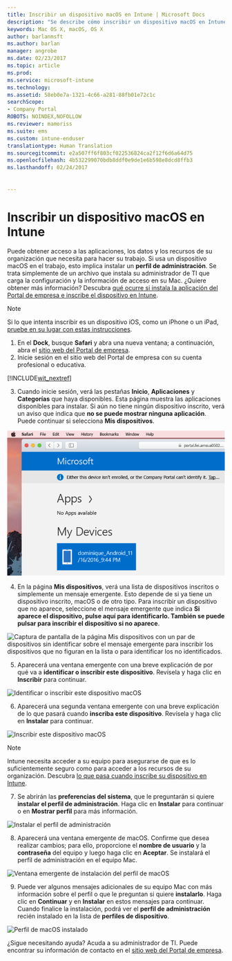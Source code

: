 ```yaml
---
title: Inscribir un dispositivo macOS en Intune | Microsoft Docs
description: "Se describe cómo inscribir un dispositivo macOS en Intune."
keywords: Mac OS X, macOS, OS X
author: barlanmsft
ms.author: barlan
manager: angrobe
ms.date: 02/23/2017
ms.topic: article
ms.prod: 
ms.service: microsoft-intune
ms.technology: 
ms.assetid: 58eb0e7a-1321-4c66-a281-88fb01e72c1c
searchScope:
- Company Portal
ROBOTS: NOINDEX,NOFOLLOW
ms.reviewer: mamoriss
ms.suite: ems
ms.custom: intune-enduser
translationtype: Human Translation
ms.sourcegitcommit: e2a507ff6f803cf022536824ca2f12f6d6a64d75
ms.openlocfilehash: 4b532299070bdb8ddf0e9de1e6b598e8dcd8ffb3
ms.lasthandoff: 02/24/2017


---
```


# <a name="enroll-your-macos-device-in-intune"></a>Inscribir un dispositivo macOS en Intune

Puede obtener acceso a las aplicaciones, los datos y los recursos de su organización que necesita para hacer su trabajo. Si usa un dispositivo macOS en el trabajo, esto implica instalar un __perfil de administración__. Se trata simplemente de un archivo que instala su administrador de TI que carga la configuración y la información de acceso en su Mac. ¿Quiere obtener más información? Descubra [qué ocurre si instala la aplicación del Portal de empresa e inscribe el dispositivo en Intune](what-happens-if-you-install-the-company-portal-app-and-enroll-your-device-in-intune-ios.md).

  > [!NOTE]
  > Si lo que intenta inscribir es un dispositivo iOS, como un iPhone o un iPad, [pruebe en su lugar con estas instrucciones](enroll-your-device-in-intune-ios.md).

1. En el __Dock__, busque __Safari__ y abra una nueva ventana; a continuación, abra el [sitio web del Portal de empresa](http://portal.manage.microsoft.com).
2. Inicie sesión en el sitio web del Portal de empresa con su cuenta profesional o educativa.

  [!INCLUDE[wit_nextref](../includes/end-user-password-guidance.md)]

3. Cuando inicie sesión, verá las pestañas __Inicio__, __Aplicaciones__ y __Categorías__ que haya disponibles. Esta página muestra las aplicaciones disponibles para instalar. Si aún no tiene ningún dispositivo inscrito, verá un aviso que indica que **no se puede mostrar ninguna aplicación**. Puede continuar si selecciona __Mis dispositivos__.

 ![Captura de pantalla de la página de inicio del portal web en la que se muestra que aún no se puede instalar ninguna aplicación, con un botón Mis dispositivos debajo.](./media/macOS_enroll_001_landing_page.png)

4. En la página __Mis dispositivos__, verá una lista de dispositivos inscritos o simplemente un mensaje emergente. Esto depende de si ya tiene un dispositivo inscrito, macOS o de otro tipo. Para inscribir un dispositivo que no aparece, seleccione el mensaje emergente que indica __Si aparece el dispositivo, pulse aquí para identificarlo. También se puede pulsar para inscribir el dispositivo si no aparece__.

  ![Captura de pantalla de la página Mis dispositivos con un par de dispositivos sin identificar sobre el mensaje emergente para inscribir los dispositivos que no figuran en la lista o para identificar los no identificados.](./media/macOS_enroll_002_tap_here_banner.png)

5. Aparecerá una ventana emergente con una breve explicación de por qué va a __identificar o inscribir este dispositivo__. Revísela y haga clic en __Inscribir__ para continuar.

 ![Identificar o inscribir este dispositivo macOS](./media/macOS_enroll_003_IDenroll_popup.png)

6. Aparecerá una segunda ventana emergente con una breve explicación de lo que pasará cuando __inscriba este dispositivo__. Revísela y haga clic en __Instalar__ para continuar.

 ![Inscribir este dispositivo macOS](./media/macOS_enroll_004_enroll_popup.png)

  > [!NOTE]
  > Intune necesita acceder a su equipo para asegurarse de que es lo suficientemente seguro como para acceder a los recursos de su organización. Descubra [lo que pasa cuando inscribe su dispositivo en Intune](what-happens-if-you-install-the-Company-Portal-app-and-enroll-your-device-in-intune-ios.md).

7. Se abrirán las __preferencias del sistema__, que le preguntarán si quiere __instalar el perfil de administración__. Haga clic en __Instalar__ para continuar o en __Mostrar perfil__ para más información.

 ![Instalar el perfil de administración](./media/macOS_enroll_005_sysprefs_mgmt_profile.png)

8. Aparecerá una ventana emergente de macOS. Confirme que desea realizar cambios; para ello, proporcione el __nombre de usuario__ y la __contraseña__ del equipo y luego haga clic en __Aceptar__. Se instalará el perfil de administración en el equipo Mac.

 ![Ventana emergente de instalación del perfil de macOS](./media/macOS_enroll_006_sysprefs_admin_login.png)

9. Puede ver algunos mensajes adicionales de su equipo Mac con más información sobre el perfil o que le preguntan si quiere __instalarlo__. Haga clic en __Continuar__ y en __Instalar__ en estos mensajes para continuar. Cuando finalice la instalación, podrá ver el __perfil de administración__ recién instalado en la lista de __perfiles de dispositivo__.

 ![Perfil de macOS instalado](./media/macOS_enroll_007_sysprefs_installed_profile.png)

¿Sigue necesitando ayuda? Acuda a su administrador de TI. Puede encontrar su información de contacto en el [sitio web del Portal de empresa](http://portal.manage.microsoft.com).

